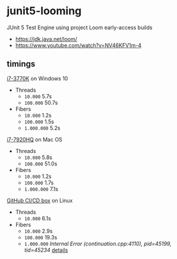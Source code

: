 # junit5-looming
JUnit 5 Test Engine using project Loom early-access builds

- https://jdk.java.net/loom/
- https://www.youtube.com/watch?v=NV46KFV1m-4

## timings

[i7-3770K](https://ark.intel.com/content/www/us/en/ark/products/65523/intel-core-i7-3770k-processor-8m-cache-up-to-3-90-ghz.html) on Windows 10

- Threads
  - `10.000` 5.7s
  - `100.000` 50.7s
- Fibers
  - `10.000` 1.2s
  - `100.000` 1.5s
  - `1.000.000` 5.2s
  
[i7-7920HQ](https://ark.intel.com/content/www/us/en/ark/products/97462/intel-core-i7-7920hq-processor-8m-cache-up-to-4-10-ghz.html) on Mac OS

- Threads
  - `10.000` 5.8s
  - `100.000` 51.0s
- Fibers
  - `10.000` 1.2s
  - `100.000` 1.7s
  - `1.000.000` 7.1s
  
[GitHub CI/CD box](https://azure.microsoft.com/en-us/services/devops/pipelines/) on Linux

- Threads
  - `10.000` 6.1s
- Fibers
  - `10.000` 2.9s
  - `100.000` 19.3s
  - `1.000.000` _Internal Error (continuation.cpp:4110), pid=45199, tid=45234_ [details](https://github.com/sormuras/junit5-looming/commit/246638c1c80608cc245c19eac7250c54e1dc0380/checks)
